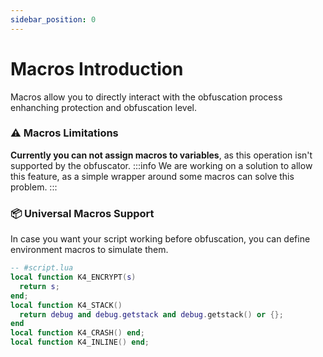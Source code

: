```yaml
---
sidebar_position: 0
---
```


# Macros Introduction

Macros allow you to directly interact with the obfuscation process enhanching protection and obfuscation level.

### ⚠️ Macros Limitations
**Currently you can not assign macros to variables**, as this operation isn't supported by the obfuscator.
:::info
We are working on a solution to allow this feature, as a simple wrapper around some macros can solve this problem.
:::

### 📦 Universal Macros Support

In case you want your script working before obfuscation, you can define environment macros to simulate them.

```lua
-- #script.lua
local function K4_ENCRYPT(s)
  return s;
end;
local function K4_STACK()
  return debug and debug.getstack and debug.getstack() or {};
end
local function K4_CRASH() end;
local function K4_INLINE() end;
```